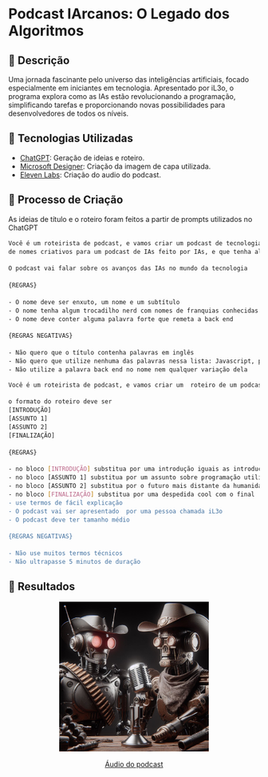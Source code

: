 # Podcast IArcanos: O Legado dos Algoritmos

## 📒 Descrição
Uma jornada fascinante pelo universo das inteligências artificiais, focado especialmente em iniciantes em tecnologia. Apresentado por iL3o, o programa explora como as IAs estão revolucionando a programação, simplificando tarefas e proporcionando novas possibilidades para desenvolvedores de todos os níveis.

## 🤖 Tecnologias Utilizadas
- [ChatGPT](https://chat.openai.com/): Geração de ideias e roteiro.
- [Microsoft Designer](https://designer.microsoft.com/image-creator): Criação da imagem de capa utilizada.
- [Eleven Labs](https://elevenlabs.io/): Criação do audio do podcast.

## 🧐 Processo de Criação
As ideias de título e o roteiro foram feitos a partir de prompts utilizados no ChatGPT
```bash
Você é um roteirista de podcast, e vamos criar um podcast de tecnologia, focado em tecnologia e eu gostaria de uma ajuda sua para criar 5 sugestões
de nomes criativos para um podcast de IAs feito por IAs, e que tenha algum trocadilho nerd no nome

O podcast vai falar sobre os avanços das IAs no mundo da tecnologia

{REGRAS}

- O nome deve ser enxuto, um nome e um subtítulo
- O nome tenha algum trocadilho nerd com nomes de franquias conhecidas como harry potter, star wars ou senhor dos anéis
- O nome deve conter alguma palavra forte que remeta a back end

{REGRAS NEGATIVAS}

- Não quero que o título contenha palavras em inglês
- Não quero que utilize nenhuma das palavras nessa lista: Javascript, programador
- Não utilize a palavra back end no nome nem qualquer variação dela
```

```bash
Você é um roteirista de podcast, e vamos criar um  roteiro de um podcast de tecnologia, focado em inteligencias artificiais cujo o nome é "IArcanos: O Legado dos Algoritmos" e tem foco em tecnologia,  com o público alvo de iniciantes em tecnologos. O podcast deve ter um apresentador, o primeiro chamado iL3o enxerga um mundo em que as IAs irão auxiliar a humanidade mas teme que as IAs irão substituir a mão de obra humana.

o formato do roteiro deve ser
[INTRODUÇÃO]
[ASSUNTO 1]
[ASSUNTO 2]
[FINALIZAÇÃO]

{REGRAS}

- no bloco [INTRODUÇÃO] substitua por uma introdução iguais as introduções dos vídeos do canal 'ei nerd', como se fossem escritos pelo Peter Jordan
- no bloco [ASSUNTO 1] substitua por um assunto sobre programação utilizando as IAs
- no bloco [ASSUNTO 2] substitua por o futuro mais distante da humanidade com as IAs
- no bloco [FINALIZAÇÃO] substitua por uma despedida cool com o final 'Eu sou iL3o esse foi o IArcanos dessa semana"
- use termos de fácil explicação
- O podcast vai ser apresentado  por uma pessoa chamada iL3o
- O podcast deve ter tamanho médio

{REGRAS NEGATIVAS}

- Não use muitos termos técnicos
- Não ultrapasse 5 minutos de duração
```

## 🚀 Resultados

<p align="center">
<img 
    src="./assets/Designer.jpeg"
    width="300"
/>
    
</p>

<p align="center">
    <a href=https://github.com/do-Lopes/lab-natty-or-not/blob/main/output/%C3%81udio-podcast.mp3>Áudio do podcast</a>
</p>
    




